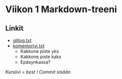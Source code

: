 # Viikon 1 Markdown-treeni

## Linkit
* [gitlog.txt](https://github.com/miikahyttinen/otm-harjotustyo/blob/master/laskarit/viikko1/gitlog.txt)
* [komentorivi.txt](https://github.com/miikahyttinen/otm-harjotustyo/blob/master/laskarit/viikko1/komentorivi.txt)
  * Kakkone piste yks
  * Kakkone piste kaks
  * Epäsynkassa?

_Kursiivi = best !_
_Commit sisään_


